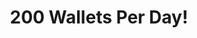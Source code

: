 ---
title: 200 Wallets Per Day!
bigNumber: 200
bigNumberSubtext: WALLETS
bigNumberSourceText: Blockchain.com
bigNumberSourceLink: https://blockchain.com/
explanationText: A Bitcoin wallet is created whenever a new user joins the network. On average, 200 a day!
page: homepage
---